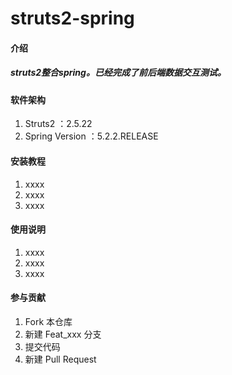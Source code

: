 # struts2-spring

#### 介绍
##### struts2整合spring。已经完成了前后端数据交互测试。

#### 软件架构

1.  Struts2 ：2.5.22
2.  Spring Version ：5.2.2.RELEASE

#### 安装教程

1.  xxxx
2.  xxxx
3.  xxxx

#### 使用说明

1.  xxxx
2.  xxxx
3.  xxxx

#### 参与贡献

1.  Fork 本仓库
2.  新建 Feat_xxx 分支
3.  提交代码
4.  新建 Pull Request

